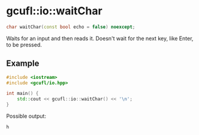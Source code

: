 # gcufl::io::waitChar
```cpp
char waitChar(const bool echo = false) noexcept;
```
Waits for an input and then reads it. Doesn't wait for the next key, like Enter, to be pressed.
## Example
```cpp
#include <iostream>
#include <gcufl/io.hpp>

int main() {
	std::cout << gcufl::io::waitChar() << '\n';
}
```
Possible output:
```
h
```
